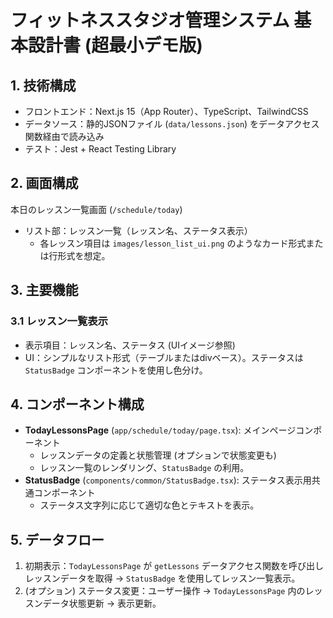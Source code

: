 # フィットネススタジオ管理システム 基本設計書 (超最小デモ版)

## 1. 技術構成

- フロントエンド：Next.js 15（App Router）、TypeScript、TailwindCSS
- データソース：静的JSONファイル (`data/lessons.json`) をデータアクセス関数経由で読み込み
- テスト：Jest + React Testing Library

## 2. 画面構成

本日のレッスン一覧画面 (`/schedule/today`)
- リスト部：レッスン一覧（レッスン名、ステータス表示）
  - 各レッスン項目は `images/lesson_list_ui.png` のようなカード形式または行形式を想定。

## 3. 主要機能

### 3.1 レッスン一覧表示
- 表示項目：レッスン名、ステータス (UIイメージ参照)
- UI：シンプルなリスト形式（テーブルまたはdivベース）。ステータスは `StatusBadge` コンポーネントを使用し色分け。

## 4. コンポーネント構成

- **TodayLessonsPage** (`app/schedule/today/page.tsx`): メインページコンポーネント
  - レッスンデータの定義と状態管理 (オプションで状態変更も)
  - レッスン一覧のレンダリング、`StatusBadge` の利用。
- **StatusBadge** (`components/common/StatusBadge.tsx`): ステータス表示用共通コンポーネント
  - ステータス文字列に応じて適切な色とテキストを表示。

## 5. データフロー

1. 初期表示：`TodayLessonsPage` が `getLessons` データアクセス関数を呼び出しレッスンデータを取得 → `StatusBadge` を使用してレッスン一覧表示。
2. (オプション) ステータス変更：ユーザー操作 → `TodayLessonsPage` 内のレッスンデータ状態更新 → 表示更新。